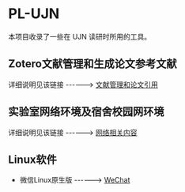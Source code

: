 # PL-UJN

本项目收录了一些在 UJN 读研时所用的工具。

## Zotero文献管理和生成论文参考文献

详细说明见该链接 ------> [文献管理和论文引用](https://github.com/nicholas9698/PL-UJN/tree/main/%E6%96%87%E7%8C%AE%E7%AE%A1%E7%90%86%E5%92%8C%E8%AE%BA%E6%96%87%E5%BC%95%E7%94%A8)

## 实验室网络环境及宿舍校园网环境

详细说明见该链接 ------> [网络相关内容](https://github.com/nicholas9698/PL-UJN/tree/main/%E7%BD%91%E7%BB%9C%E7%9B%B8%E5%85%B3%E5%86%85%E5%AE%B9)

## Linux软件

- 微信Linux原生版 ------> [WeChat](https://github.com/nicholas9698/PL-UJN/tree/main/Linux/wechat-beta)

